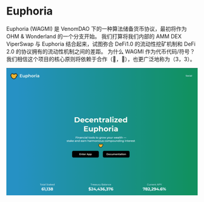 # Euphoria

Euphoria (WAGMI) 是 VenomDAO 下的一种算法储备货币协议，最初将作为 OHM & Wonderland 的一个分支开始。
我们打算将我们内部的 AMM DEX ViperSwap 与 Euphoria 结合起来，试图弥合 DeFi1.0 的流动性挖矿机制和 DeFi 2.0 的协议拥有的流动性机制之间的差距。
为什么 WAGMI 作为代币代码/符号？我们相信这个项目的核心原则将依赖于合作（🤝，🤝），也更广泛地称为（3，3）。

![euphoria-dapp-defi-harmony-image1_a15d9a68c7fdda12e647f7341a0c045a](euphoria-dapp-defi-harmony-image1_a15d9a68c7fdda12e647f7341a0c045a.png)
